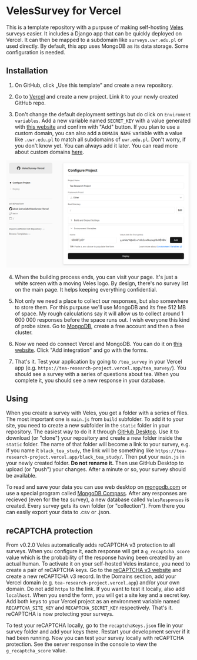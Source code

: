# VelesSurvey for Vercel

This is a template repository with a purpuse of making self-hosting [Veles](https://github.com/jakub-jedrusiak/VelesResearch) surveys easier. It includes a Django app that can be quickly deployed on Vercel. It can then be mapped to a subdomain like `surveys.uwr.edu.pl` or used directly. By default, this app uses MongoDB as its data storage. Some configuration is needed.

## Installation

1. On GitHub, click „Use this template” and create a new repository.

2. Go to [Vercel](https://vercel.com/) and create a new project. Link it to your newly created GitHub repo.

3. Don't change the default deployment settings but do click on `Enviroment variables`. Add a new variable named `SECRET_KEY` with a value generated with [this website](https://djecrety.ir/) and confirm with "Add" button. If you plan to use a custom domain, you can also add a `DOMAIN_NAME` variable with a value like `.uwr.edu.pl` to match all subdomains of `uwr.edu.pl`. Don't worry, if you don't know yet. You can always add it later. You can read more about custom domains [here](https://vercel.com/docs/concepts/projects/domains/add-a-domain).

![](https://github.com/jakub-jedrusiak/VelesDocs/blob/main/figs/getting_started/config_vercel.png)

4. When the building process ends, you can visit your page. It's just a white screen with a moving Veles logo. By design, there's no survey list on the main page. It helps keeping everything confidential.

5. Not only we need a place to collect our responses, but also somewhere to store them. For this purpuse we'll use MongoDB and its free 512 MB of space. My rough calculations say it will allow us to collect around 1 600 000 responses before the space runs out. I wish everyone this kind of probe sizes. Go to [MongoDB](https://www.mongodb.com/), create a free account and then a free cluster.

6. Now we need do connect Vercel and MongoDB. You can do it on [this website](https://vercel.com/integrations/mongodbatlas). Click "Add integration" and go with the forms.

7. That's it. Test your application by going to `/tea_survey` in your Vercel app (e.g. `https://tea-research-project.vercel.app/tea_survey/`). You should see a survey with a series of questions about tea. When you complete it, you should see a new response in your database.

## Using

When you create a survey with Veles, you get a folder with a series of files. The most important one is `main.js` from `build` subfolder. To add it to your site, you need to create a new subfolder in the `static` folder in your repository. The easiest way to do it it through [GitHub Desktop](https://desktop.github.com/). Use it to download (or "clone") your repository and create a new folder inside the `static` folder. The name of that folder will become a link to your survey, e.g. if you name it `black_tea_study`, the link will be something like `https://tea-research-project.vercel.app/black_tea_study/`. Then put your `main.js` in your newly created folder. **Do not rename it.** Then use GitHub Desktop to upload (or "push") your changes. After a minute or so, your survey should be available.

To read and save your data you can use web desktop on [mongodb.com](https://www.mongodb.com/) or use a special program called [MongoDB Compass](https://www.mongodb.com/products/compass). After any responses are recieved (even for the tea survey), a new database called `VelesResponses` is created. Every survey gets its own folder (or "collection"). From there you can easily export your data to .csv or .json.

## reCAPTCHA protection

From v0.2.0 Veles automatically adds reCAPTCHA v3 protection to all surveys. When you configure it, each response will get a `g_recaptcha_score` value which is the probability of the response having been created by an actual human. To activate it on your self-hosted Veles instance, you need to create a pair of reCAPTCHA keys. Go to the [reCAPTCHA v3 website](https://www.google.com/recaptcha/admin) and create a new reCAPTCHA v3 record. In the Domains section, add your Vercel domain (e.g. `tea-research-project.vercel.app`) and/or your own domain. Do not add `https` to the link. If you want to test it locally, also add `localhost`. When you send the form, you will get a site key and a secret key. Add both keys to your Vercel project as an environment variable named `RECAPTCHA_SITE_KEY` and `RECAPTCHA_SECRET_KEY` respectively. That's it. reCAPTCHA is now protecting your surveys.

To test your reCAPTCHA locally, go to the `recaptchaKeys.json` file in your survey folder and add your keys there. Restart your development server if it had been running. Now you can test your survey locally with reCAPTCHA protection. See the server response in the console to view the `g_recaptcha_score` value.
